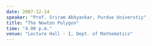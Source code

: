 ```yaml
---
date: 2007-12-14
speaker: "Prof. Sriram Abhyankar, Purdue Universtiy"
title: "The Newton Polygon"
time: "4.00 p.m." 
venue: "Lecture Hall - I, Dept. of Mathematics"
---
```


